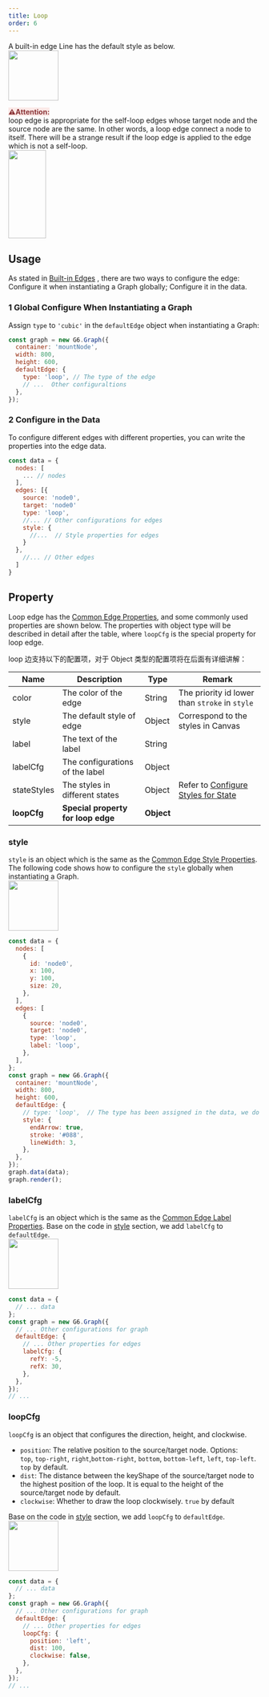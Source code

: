 ```yaml
---
title: Loop
order: 6
---
```


A built-in edge Line has the default style as below.<br /> <img src='https://gw.alipayobjects.com/mdn/rms_f8c6a0/afts/img/A*sPBIR40KLOkAAAAAAAAAAABkARQnAQ' width=100/>

<span style="background-color: rgb(251, 233, 231); color: rgb(139, 53, 56)"><strong>⚠️Attention:</strong></span> <br />loop edge is appropriate for the self-loop edges whose target node and the source node are the same. In other words, a loop edge connect a node to itself. There will be a strange result if the loop edge is applied to the edge which is not a self-loop. <br /> <img src='https://gw.alipayobjects.com/mdn/rms_f8c6a0/afts/img/A*JgYrTabHWskAAAAAAAAAAABkARQnAQ' width='75' height='176' />

## Usage

As stated in [Built-in Edges](/en/docs/manual/middle/elements/edges/defaultEdge) , there are two ways to configure the edge: Configure it when instantiating a Graph globally; Configure it in the data.

### 1 Global Configure When Instantiating a Graph

Assign `type` to `'cubic'` in the `defaultEdge` object when instantiating a Graph:

```javascript
const graph = new G6.Graph({
  container: 'mountNode',
  width: 800,
  height: 600,
  defaultEdge: {
    type: 'loop', // The type of the edge
    // ...  Other configuraltions
  },
});
```

### 2 Configure in the Data

To configure different edges with different properties, you can write the properties into the edge data.

```javascript
const data = {
  nodes: [
    ... // nodes
  ],
  edges: [{
    source: 'node0',
    target: 'node0'
    type: 'loop',
    //... // Other configurations for edges
    style: {
      //...  // Style properties for edges
    }
  },
    //... // Other edges
  ]
}
```

## Property

Loop edge has the [Common Edge Properties](/en/docs/manual/middle/elements/edges/defaultEdge/#the-common-property), and some commonly used properties are shown below. The properties with object type will be described in detail after the table, where `loopCfg` is the special property for loop edge.

loop 边支持以下的配置项，对于 Object 类型的配置项将在后面有详细讲解：

| Name | Description | Type | Remark |
| --- | --- | --- | --- |
| color | The color of the edge | String | The priority id lower than `stroke` in `style` |
| style | The default style of edge | Object | Correspond to the styles in Canvas |
| label | The text of the label | String |  |
| labelCfg | The configurations of the label | Object |  |
| stateStyles | The styles in different states | Object | Refer to [Configure Styles for State](/en/docs/manual/middle/states/state#configure-styles-for-state) |
| **loopCfg** | **Special property for loop edge** | **Object** |  |

### style

`style` is an object which is the same as the [Common Edge Style Properties](/en/docs/manual/middle/elements/edges/defaultEdge/#style). The following code shows how to configure the `style` globally when instantiating a Graph.<br /> <img src='https://gw.alipayobjects.com/mdn/rms_f8c6a0/afts/img/A*dAV3QIY2ZxkAAAAAAAAAAABkARQnAQ' width=100/>

```javascript
const data = {
  nodes: [
    {
      id: 'node0',
      x: 100,
      y: 100,
      size: 20,
    },
  ],
  edges: [
    {
      source: 'node0',
      target: 'node0',
      type: 'loop',
      label: 'loop',
    },
  ],
};
const graph = new G6.Graph({
  container: 'mountNode',
  width: 800,
  height: 600,
  defaultEdge: {
    // type: 'loop',  // The type has been assigned in the data, we do not have to define it any more
    style: {
      endArrow: true,
      stroke: '#088',
      lineWidth: 3,
    },
  },
});
graph.data(data);
graph.render();
```

### labelCfg

`labelCfg` is an object which is the same as the [Common Edge Label Properties](/en/docs/manual/middle/elements/edges/defaultEdge/#label-and-labelcfg). Base on the code in [style](#style) section, we add `labelCfg` to `defaultEdge`.<br /> <img src='https://gw.alipayobjects.com/mdn/rms_f8c6a0/afts/img/A*6hcBSId1XzAAAAAAAAAAAABkARQnAQ' width=100/>

```javascript
const data = {
  // ... data
};
const graph = new G6.Graph({
  // ... Other configurations for graph
  defaultEdge: {
    // ... Other properties for edges
    labelCfg: {
      refY: -5,
      refX: 30,
    },
  },
});
// ...
```

### loopCfg

`loopCfg` is an object that configures the direction, height, and clockwise.

- `position`: The relative position to the source/target node. Options: `top`, `top-right`, `right`,`bottom-right`, `bottom`, `bottom-left`, `left`, `top-left`. `top` by default.
- `dist`: The distance between the keyShape of the source/target node to the highest position of the loop. It is equal to the height of the source/target node by default.
- `clockwise`: Whether to draw the loop clockwisely. `true` by default

Base on the code in [style](#style) section, we add `loopCfg` to `defaultEdge`.<br /> <img src='https://gw.alipayobjects.com/mdn/rms_f8c6a0/afts/img/A*z9dwTZvACcEAAAAAAAAAAABkARQnAQ' width=100/>

```javascript
const data = {
  // ... data
};
const graph = new G6.Graph({
  // ... Other configurations for graph
  defaultEdge: {
    // ... Other properties for edges
    loopCfg: {
      position: 'left',
      dist: 100,
      clockwise: false,
    },
  },
});
// ...
```
